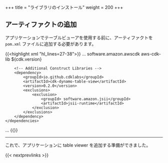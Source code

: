 +++
title = "ライブラリのインストール"
weight = 200
+++

## アーティファクトの追加

アプリケーションでテーブルビューアを使用する前に、アーティファクトを `pom.xml` ファイルに追加する必要があります。

{{<highlight xml "hl_lines=27-38">}}
...
    <dependencies>
        <!-- AWS Cloud Development Kit -->
        <dependency>
            <groupId>software.amazon.awscdk</groupId>
            <artifactId>aws-cdk-lib</artifactId>
            <version>${cdk.version}</version>
        </dependency>

        <!-- Additional Construct Libraries -->
        <dependency>
            <groupId>io.github.cdklabs</groupId>
            <artifactId>cdk-dynamo-table-view</artifactId>
            <version>0.2.0</version>
            <exclusions>
                <exclusion>
                    <groupId> software.amazon.jsii</groupId>
                    <artifactId>jsii-runtime</artifactId>
                </exclusion>
            </exclusions>
        </dependency>
    </dependencies>
...
{{</highlight>}}

----

これで、アプリケーションに table viewer を追加する準備ができました。

{{< nextprevlinks >}}